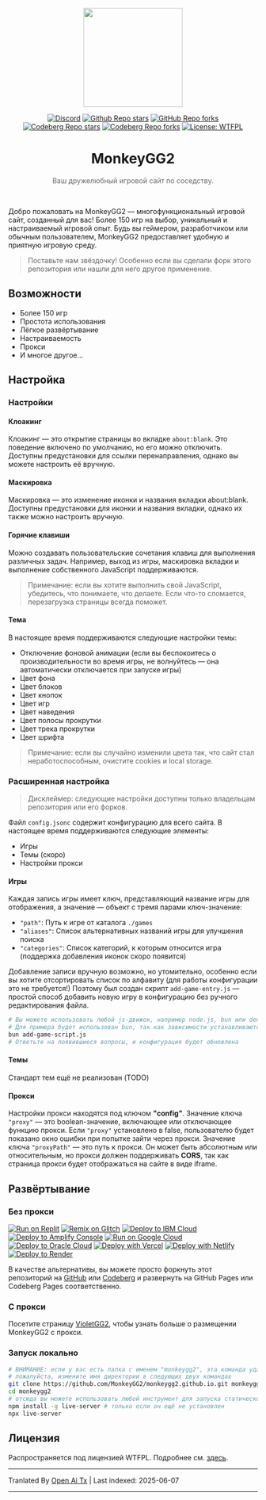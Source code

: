 <p align="center"><img src="https://raw.githubusercontent.com/MonkeyGG2/monkeygg2.github.io/main/imgs/icon-256-256.png" height="200"></p>

<div align="center">
<a href="https://discord.com/invite/yPYyZ78qCB"><img alt="Discord" src="https://img.shields.io/discord/1051660971900407839?label=discord"></a>
<a href="https://github.com/MonkeyGG2/monkeygg2.github.io"><img alt="Github Repo stars" src="https://img.shields.io/github/stars/MonkeyGG2/monkeygg2.github.io?label=github%20stars"></a>
<a href="https://github.com/MonkeyGG2/monkeygg2.github.io"><img alt="GitHub Repo forks" src="https://img.shields.io/github/forks/MonkeyGG2/monkeygg2.github.io?label=github%20forks"></a>
<a href="https://codeberg.org/MonkeyGG2/pages"><img alt="Codeberg Repo stars" src="https://img.shields.io/badge/dynamic/json.svg?label=codeberg%20stars&url=https://codeberg.org/api/v1/repos/MonkeyGG2/pages&query=stars_count"></a>
<a href="https://codeberg.org/MonkeyGG2/pages"><img alt="Codeberg Repo forks" src="https://img.shields.io/badge/dynamic/json.svg?label=codeberg%20forks&url=https://codeberg.org/api/v1/repos/MonkeyGG2/pages&query=forks_count"></a>
<a href="http://www.wtfpl.net/about"><img alt="License: WTFPL" src="https://img.shields.io/badge/License-WTFPL-brightgreen.svg"></a>
</div>
<h1 align="center">MonkeyGG2</h1>
<p align="center" style="opacity: 0.65;">Ваш дружелюбный игровой сайт по соседству.</p>
<br>

Добро пожаловать на MonkeyGG2 — многофункциональный игровой сайт, созданный для вас! Более 150 игр на выбор, уникальный и настраиваемый игровой опыт. Будь вы геймером, разработчиком или обычным пользователем, MonkeyGG2 предоставляет удобную и приятную игровую среду.

> Поставьте нам звёздочку! Особенно если вы сделали форк этого репозитория или нашли для него другое применение.

## Возможности

-   Более 150 игр
-   Простота использования
-   Лёгкое развёртывание
-   Настраиваемость
-   Прокси
-   И многое другое...

## Настройка

### Настройки

#### Клоакинг

Клоакинг — это открытие страницы во вкладке `about:blank`. Это поведение включено по умолчанию, но его можно отключить. Доступны предустановки для ссылки перенаправления, однако вы можете настроить её вручную.

#### Маскировка

Маскировка — это изменение иконки и названия вкладки about:blank. Доступны предустановки для иконки и названия вкладки, однако их также можно настроить вручную.

#### Горячие клавиши

Можно создавать пользовательские сочетания клавиш для выполнения различных задач. Например, выход из игры, маскировка вкладки и выполнение собственного JavaScript поддерживаются.
> Примечание: если вы хотите выполнить свой JavaScript, убедитесь, что понимаете, что делаете. Если что-то сломается, перезагрузка страницы всегда поможет.

#### Тема

В настоящее время поддерживаются следующие настройки темы:
- Отключение фоновой анимации (если вы беспокоитесь о производительности во время игры, не волнуйтесь — она автоматически отключается при запуске игры)
- Цвет фона
- Цвет блоков
- Цвет кнопок
- Цвет игр
- Цвет наведения
- Цвет полосы прокрутки
- Цвет трека прокрутки
- Цвет шрифта

> Примечание: если вы случайно изменили цвета так, что сайт стал неработоспособным, очистите cookies и local storage.

### Расширенная настройка

> Дисклеймер: следующие настройки доступны только владельцам репозитория или его форков.

Файл `config.jsonc` содержит конфигурацию для всего сайта. В настоящее время поддерживаются следующие элементы:
- Игры
- Темы (скоро)
- Настройки прокси

#### Игры

Каждая запись игры имеет ключ, представляющий название игры для отображения, а значение — объект с тремя парами ключ-значение:
- `"path"`: Путь к игре от каталога `./games`
- `"aliases"`: Список альтернативных названий игры для улучшения поиска
- `"categories"`: Список категорий, к которым относится игра (поддержка добавления иконок скоро появится)

Добавление записи вручную возможно, но утомительно, особенно если вы хотите отсортировать список по алфавиту (для работы конфигурации это не требуется!)
Поэтому был создан скрипт `add-game-entry.js` — простой способ добавить новую игру в конфигурацию без ручного редактирования файла.

```bash
# Вы можете использовать любой js-движок, например node.js, bun или deno
# Для примера будет использован bun, так как зависимости устанавливаются автоматически
bun add-game-script.js
# Ответьте на появившиеся вопросы, и конфигурация будет обновлена
```

#### Темы

Стандарт тем ещё не реализован (TODO)

#### Прокси

Настройки прокси находятся под ключом **"config"**. 
Значение ключа `"proxy"` — это boolean-значение, включающее или отключающее функцию прокси. Если `"proxy"` установлено в false, пользователю будет показано окно ошибки при попытке зайти через прокси.
Значение ключа `"proxyPath"` — это путь к прокси. Он может быть абсолютным или относительным, но прокси должен поддерживать **CORS**, так как страница прокси будет отображаться на сайте в виде iframe.


## Развёртывание

### Без прокси

[![Run on Replit](https://binbashbanana.github.io/deploy-buttons/buttons/remade/replit.svg)](https://github.com/MonkeyGG2/monkeygg2.github.io)
[![Remix on Glitch](https://binbashbanana.github.io/deploy-buttons/buttons/remade/glitch.svg)](https://glitch.com/edit/#!/import/github/MonkeyGG2/monkeygg2.github.io)
[![Deploy to IBM Cloud](https://binbashbanana.github.io/deploy-buttons/buttons/remade/ibmcloud.svg)](https://cloud.ibm.com/devops/setup/deploy?repository=https://github.com/MonkeyGG2/monkeygg2.github.io)
[![Deploy to Amplify Console](https://binbashbanana.github.io/deploy-buttons/buttons/remade/amplifyconsole.svg)](https://console.aws.amazon.com/amplify/home#/deploy?repo=https://github.com/MonkeyGG2/monkeygg2.github.io)
[![Run on Google Cloud](https://binbashbanana.github.io/deploy-buttons/buttons/remade/googlecloud.svg)](https://deploy.cloud.run/?git_repo=https://github.com/MonkeyGG2/monkeygg2.github.io)
[![Deploy to Oracle Cloud](https://binbashbanana.github.io/deploy-buttons/buttons/remade/oraclecloud.svg)](https://cloud.oracle.com/resourcemanager/stacks/create?zipUrl=https://github.com/MonkeyGG2/monkeygg2.github.io/archive/refs/heads/main.zip)
[![Deploy with Vercel](https://binbashbanana.github.io/deploy-buttons/buttons/remade/vercel.svg)](https://vercel.com/new/clone?repository-url=https%3A%2F%2Fgithub.com%2FMonkeyGG2%2Fmonkeygg2.github.io)
[![Deploy with Netlify](https://binbashbanana.github.io/deploy-buttons/buttons/remade/netlify.svg)](https://app.netlify.com/start/deploy?repository=https://github.com/MonkeyGG2/monkeygg2.github.io)
[![Deploy to Render](https://binbashbanana.github.io/deploy-buttons/buttons/remade/render.svg)](https://render.com/deploy?repo=https://github.com/MonkeyGG2/monkeygg2.github.io)

В качестве альтернативы, вы можете просто форкнуть этот репозиторий на [GitHub](https://github.com/MonkeyGG2/monkeygg2.github.io) или [Codeberg](https://codeberg.org/MonkeyGG2/pages) и развернуть на GitHub Pages или Codeberg Pages соответственно.

### С прокси

Посетите страницу [VioletGG2](https://github.com/MonkeyGG2/VioletGG2), чтобы узнать больше о размещении MonkeyGG2 с прокси.

### Запуск локально

```bash
# ВНИМАНИЕ: если у вас есть папка с именем "monkeygg2", эта команда удалит все файлы внутри неё
# пожалуйста, измените имя директории в следующих двух командах
git clone https://github.com/MonkeyGG2/monkeygg2.github.io.git monkeygg2
cd monkeygg2
# отсюда вы можете использовать любой инструмент для запуска статического сервера, здесь будет использован "live-server" из npm
npm install -g live-server # только если он ещё не установлен
npx live-server
```

## Лицензия

Распространяется под лицензией WTFPL. Подробнее см. [здесь](https://github.com/MonkeyGG2/monkeygg2.github.io/blob/main/LICENSE).

---

Tranlated By [Open Ai Tx](https://github.com/OpenAiTx/OpenAiTx) | Last indexed: 2025-06-07

---